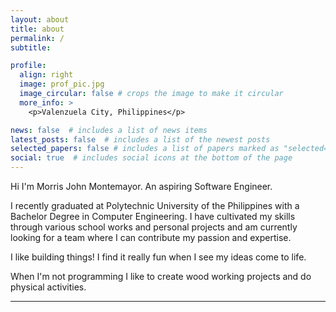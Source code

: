 ```yaml
---
layout: about
title: about
permalink: /
subtitle:

profile:
  align: right
  image: prof_pic.jpg
  image_circular: false # crops the image to make it circular
  more_info: >
    <p>Valenzuela City, Philippines</p>

news: false  # includes a list of news items
latest_posts: false  # includes a list of the newest posts
selected_papers: false # includes a list of papers marked as "selected={true}"
social: true  # includes social icons at the bottom of the page
---
```


Hi I'm Morris John Montemayor. An aspiring Software Engineer.

I recently graduated at Polytechnic University of the Philippines with a Bachelor Degree in Computer Engineering. I have cultivated my skills through various school works and personal projects and am currently looking for a team where I can contribute my passion and expertise.

I like building things! I find it really fun when I see my ideas come to life.

When I'm not programming I like to create wood working projects and do physical activities.

---